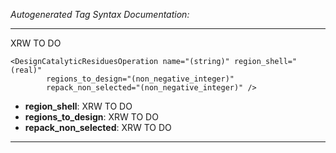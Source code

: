 _Autogenerated Tag Syntax Documentation:_

---
XRW TO DO

```
<DesignCatalyticResiduesOperation name="(string)" region_shell="(real)"
        regions_to_design="(non_negative_integer)"
        repack_non_selected="(non_negative_integer)" />
```

-   **region_shell**: XRW TO DO
-   **regions_to_design**: XRW TO DO
-   **repack_non_selected**: XRW TO DO

---
